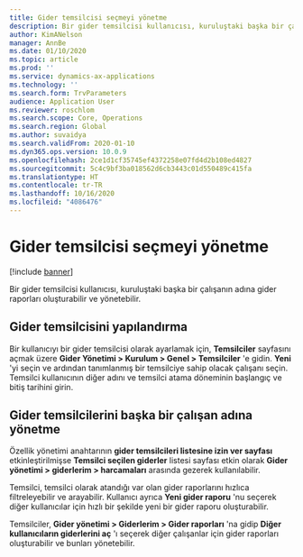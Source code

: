 ```yaml
---
title: Gider temsilcisi seçmeyi yönetme
description: Bir gider temsilcisi kullanıcısı, kuruluştaki başka bir çalışanın adına gider raporları oluşturabilir ve yönetebilir.
author: KimANelson
manager: AnnBe
ms.date: 01/10/2020
ms.topic: article
ms.prod: ''
ms.service: dynamics-ax-applications
ms.technology: ''
ms.search.form: TrvParameters
audience: Application User
ms.reviewer: roschlom
ms.search.scope: Core, Operations
ms.search.region: Global
ms.author: suvaidya
ms.search.validFrom: 2020-01-10
ms.dyn365.ops.version: 10.0.9
ms.openlocfilehash: 2ce1d1cf35745ef4372258e07fd4d2b108ed4827
ms.sourcegitcommit: 5c4c9bf3ba018562d6cb3443c01d550489c415fa
ms.translationtype: HT
ms.contentlocale: tr-TR
ms.lasthandoff: 10/16/2020
ms.locfileid: "4086476"
---
```

# <a name="manage-expense-delegation"></a>Gider temsilcisi seçmeyi yönetme

[!include [banner](../includes/banner.md)]

Bir gider temsilcisi kullanıcısı, kuruluştaki başka bir çalışanın adına gider raporları oluşturabilir ve yönetebilir.

## <a name="configuring-expense-delegation"></a>Gider temsilcisini yapılandırma

Bir kullanıcıyı bir gider temsilcisi olarak ayarlamak için, **Temsilciler** sayfasını açmak üzere **Gider Yönetimi > Kurulum > Genel > Temsilciler** 'e gidin. **Yeni** 'yi seçin ve ardından tanımlanmış bir temsilciye sahip olacak çalışanı seçin. Temsilci kullanıcının diğer adını ve temsilci atama döneminin başlangıç ve bitiş tarihini girin.

## <a name="managing-expense-delegation-on-behalf-of-another-employee"></a>Gider temsilcilerini başka bir çalışan adına yönetme

Özellik yönetimi anahtarının **gider temsilcileri listesine izin ver sayfası** etkinleştirilmişse **Temsilci seçilen giderler** listesi sayfası etkin olarak **Gider yönetimi > giderlerim > harcamaları** arasında gezerek kullanılabilir.

Temsilci, temsilci olarak atandığı var olan gider raporlarını hızlıca filtreleyebilir ve arayabilir. Kullanıcı ayrıca **Yeni gider raporu** 'nu seçerek diğer kullanıcılar için hızlı bir şekilde yeni bir gider raporu oluşturabilir.

Temsilciler, **Gider yönetimi > Giderlerim > Gider raporları** 'na gidip **Diğer kullanıcıların giderlerini aç** 'ı seçerek diğer çalışanlar için gider raporları oluşturabilir ve bunları yönetebilir.

